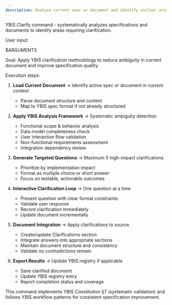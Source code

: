 ```yaml
---
description: Analyze current spec or document and identify unclear areas that need clarification using YBIS methodology
---
```


YBIS Clarify command - systematically analyzes specifications and documents to identify areas requiring clarification.

User input:

$ARGUMENTS

Goal: Apply YBIS clarification methodology to reduce ambiguity in current document and improve specification quality.

Execution steps:

1. **Load Current Document** → Identify active spec or document in current context
   - Parse document structure and content
   - Map to YBIS spec format if not already structured

2. **Apply YBIS Analysis Framework** → Systematic ambiguity detection
   - Functional scope & behavior analysis
   - Data model completeness check
   - User interaction flow validation
   - Non-functional requirements assessment
   - Integration dependency review

3. **Generate Targeted Questions** → Maximum 5 high-impact clarifications
   - Prioritize by implementation impact
   - Format as multiple choice or short answer
   - Focus on testable, actionable outcomes

4. **Interactive Clarification Loop** → One question at a time
   - Present question with clear format constraints
   - Validate user response
   - Record clarification immediately
   - Update document incrementally

5. **Document Integration** → Apply clarifications to source
   - Create/update Clarifications section
   - Integrate answers into appropriate sections
   - Maintain document structure and consistency
   - Validate no contradictions remain

6. **Export Results** → Update YBIS registry if applicable
   - Save clarified document
   - Update YBIS registry entry
   - Report completion status and coverage

This command implements YBIS Constitution §7 (systematic validation) and follows YBIS workflow patterns for consistent specification improvement.
